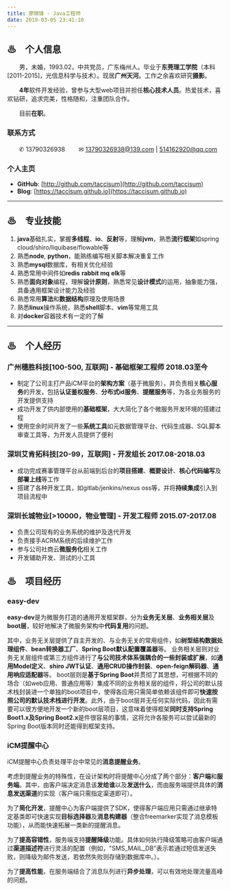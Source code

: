 ```yaml
---
title: 廖锦锋 - Java工程师
date: 2019-03-05 23:41:10
---
```


## ♨　个人信息

　　男，未婚，1993.02，中共党员，广东梅州人。毕业于**东莞理工学院**（本科[2011-2015]，光信息科学与技术）。现居**广州天河**。工作之余喜欢研究**摄影**。

　　**4年**软件开发经验，曾参与大型web项目并担任**核心技术人员**。热爱技术，喜欢钻研，追求完美，性格随和，注重团队合作。

　　目前**在职**。

### 联系方式

　　✆ 13790326938
　　✉ 13790326938@139.com | 514162920@qq.com

### 个人主页

- **GitHub**: [http://github.com/taccisum](http://github.com/taccisum)
- **Blog**: [https://taccisum.github.io](https://taccisum.github.io)

---

## ♨　专业技能

1. **java**基础扎实，掌握**多线程**、**io**、**反射**等，理解**jvm**，熟悉**流行框架**如spring cloud/shiro/liquibase/flowable等
2. 熟悉**node**, **python**，能熟练编写相关脚本解决重复工作
3. 熟悉**mysql**数据库，有相关优化经验
4. 熟悉常用中间件如**redis** **rabbit mq** **elk**等
5. 熟悉**面向对象**编程，理解**设计原则**，熟悉常见**设计模式**的运用，抽象能力强，具备通用框架设计能力及经验
6. 熟悉常用**算法**和**数据结构**原理及使用场景
7. 熟悉**linux**操作系统，熟悉**shell**脚本、**vim**等常用工具
8. 对**docker**容器技术有一定的了解

---

## ♨　个人经历

### 广州穗胜科技[100-500, 互联网] - 基础框架工程师  2018.03至今

- 制定了公司主打产品iCM平台的**架构方案**（基于微服务），并负责相关**核心服务**的开发，包括**认证鉴权服务**、**分布式id服务**、**提醒服务**等，为各业务服务的开发提供支持
- 成功开发了供内部使用的**基础框架**，大大简化了各个微服务开发环境的搭建过程
- 使用空余时间开发了一些**系统工具**如元数据管理平台、代码生成器、SQL脚本审查工具等，为开发人员提供了便利

### 深圳艾肯拓科技[20-99，互联网] - 开发组长  2017.08-2018.03

- 成功完成赛事管理平台从前端到后台的**项目搭建**、**概要设计**、**核心代码编写**及**部署上线**等工作
- 搭建了各种开发工具，如gitlab/jenkins/nexus oss等，并将**持续集成**引入到项目流程中

### 深圳长城物业[>10000，物业管理] - 开发工程师  2015.07-2017.08

- 负责公司现有的业务系统的维护及迭代开发
- 负责接手ACRM系统的后续维护工作
- 参与公司社商云**微服务化**相关工作
- 开发辅助开发、测试的小工具

## ♨　项目经历

### easy-dev

**easy-dev**是为微服务打造的通用开发框架群，分为**业务无关层**、**业务相关层**及**boot层**，较好地解决了微服务架构中**代码复用**的问题。

其中，业务无关层提供了自主开发的、与业务无关的常用组件，如**树型结构数据处理组件**、**bean转换器工厂**、**Spring Boot默认配置覆盖器**等。
业务相关层则对业务无关层组件或第三方组件进行了**与公司技术体系强耦合的一些封装或扩展**，如**通用Model定义**、**shiro JWT认证**、**通用CRUD操作封装**、**open-feign解码器**、**通用响应适配器**等。
boot层则是**基于Spring Boot**并贯彻了其思想，可根据不同的场合（如web应用、普通应用等）集成不同的业务相关层的组件，将公司的默认技术栈封装进一个单独的boot项目中，使得各应用只需简单依赖该组件即可**快速按照公司的默认技术栈进行开发**。此外，由于boot层并无任何实际代码，因此有需要可以很方便地开发一个新的boot层项目，这意味着使得框架**同时支持Spring Boot1.x及Spring Boot2.x**是件很容易的事情，这将允许各服务可以尝试最新的Spring Boot版本同时还能得到框架支持。

### iCM提醒中心

iCM提醒中心负责处理平台中常见的**消息提醒业务**。

考虑到提醒业务的特殊性，在设计架构时将提醒中心分成了两个部分：**客户端**和**服务端**。其中，由客户端决定消息该**发给谁**以及**发送什么**，而由服务端提供具体的**消息发送渠道**的实现（客户端只需指定渠道即可）。

为了**简化开发**，提醒中心为客户端提供了SDK，使得客户端应用只需通过继承特定基类即可快速实现**目标选择器**及**消息构建器**（整合freemarker实现了消息模板功能），从而能快速拓展一类新的提醒消息。

为了**提高容错性**，服务端支持**提醒降级**功能。具体如何执行降级策略可由客户端通过**渠道描述符**进行灵活的配置（例如，"SMS_MAIL_DB"表示若通过短信发送失败，则降级为邮件发送，若依然失败则存储到数据库中。）。

为了**提高性能**，在服务端结合了消息队列进行**异步处理**，可以有效地处理流量高峰的问题。




